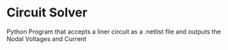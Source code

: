 # Circuit Solver
Python Program that accepts a liner circuit as a .netlist file and outputs the Nodal Voltages and Current
